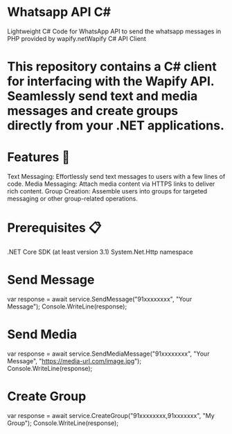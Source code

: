 # Whatsapp API C#

 Lightweight C# Code for WhatsApp API to send the whatsapp messages in PHP provided by wapify.netWapify C# API Client

# This repository contains a C# client for interfacing with the Wapify API. Seamlessly send text and media messages and create groups directly from your .NET applications.

# Features 🚀
Text Messaging: Effortlessly send text messages to users with a few lines of code.
Media Messaging: Attach media content via HTTPS links to deliver rich content.
Group Creation: Assemble users into groups for targeted messaging or other group-related operations.
# Prerequisites 📋
.NET Core SDK (at least version 3.1)
System.Net.Http namespace

# Send Message 
var response = await service.SendMessage("91xxxxxxxx", "Your Message");
Console.WriteLine(response);

# Send Media 
var response = await service.SendMediaMessage("91xxxxxxxx", "Your Message", "https://media-url.com/image.jpg");
Console.WriteLine(response);

# Create Group 
var response = await service.CreateGroup("91xxxxxxxx,91xxxxxxx", "My Group");
Console.WriteLine(response);
